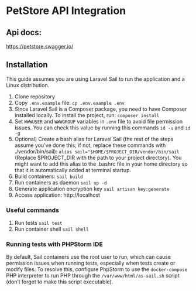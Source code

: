 # PetStore API Integration

## Api docs:
https://petstore.swagger.io/

## Installation

This guide assumes you are using Laravel Sail to run the application and a Linux distribution.

1. Clone repository 
2. Copy `.env.example` file: `cp .env.example .env`
3. Since Laravel Sail is a Composer package, you need to have Composer installed locally. To install the project, run:
```composer install```
4. Set `WWWUSER` and `WWWGROUP` variables in `.env` file to avoid file permission issues. 
You can check this value by running this commands `id -u` and `id -g`
5. Optional) Create a bash alias for Laravel Sail (the rest of the steps assume you've done this; if not, replace these commands with ./vendor/bin/sail):
`alias sail="$HOME/$PROJECT_DIR/vendor/bin/sail` (Replace $PROJECT_DIR with the path to your project directory). You might want to add this alias to the .bashrc file in your home directory so that it is automatically added at terminal startup.
6. Build containers: `sail build`
7. Run containers as daemon `sail up -d`
8. Generate application encryption key `sail artisan key:generate`
9. Access application: http://localhost 

### Useful commands
1. Run tests ```sail test```
2. Run container shell ```sail shell```

### Running tests with PHPStorm IDE
By default, Sail containers use the root user to run, which can cause permission issues when running tests, especially when tests create or modify files.
To resolve this, configure PhpStorm to use the `docker-compose` PHP interpreter to run PHP through the `/var/www/html/as-sail.sh` script (don’t forget to make this script executable).
